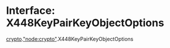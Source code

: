 # Interface: X448KeyPairKeyObjectOptions

[crypto](../modules/crypto.md).["node:crypto"](../modules/crypto._node_crypto_.md).X448KeyPairKeyObjectOptions
